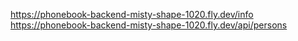 https://phonebook-backend-misty-shape-1020.fly.dev/info
https://phonebook-backend-misty-shape-1020.fly.dev/api/persons
